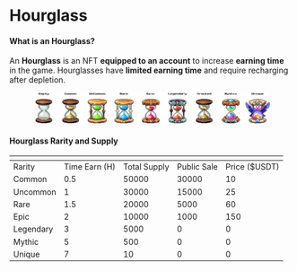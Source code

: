 # Hourglass

#### **What is an Hourglass?**

An **Hourglass** is an NFT **equipped to an account** to increase **earning time** in the game. Hourglasses have **limited earning time** and require recharging after depletion.

<figure><img src="../../../.gitbook/assets/frame rarity Hourglass (1).png" alt=""><figcaption></figcaption></figure>

#### **Hourglass Rarity and Supply**

<table data-header-hidden><thead><tr><th></th><th></th><th></th><th data-hidden></th><th data-hidden></th></tr></thead><tbody><tr><td>Rarity</td><td>Time Earn (H)</td><td>Total Supply</td><td>Public Sale</td><td>Price ($USDT)</td></tr><tr><td>Common</td><td>0.5</td><td>50000</td><td>30000</td><td>10</td></tr><tr><td>Uncommon</td><td>1</td><td>30000</td><td>15000</td><td>25</td></tr><tr><td>Rare</td><td>1.5</td><td>20000</td><td>5000</td><td>60</td></tr><tr><td>Epic</td><td>2</td><td>10000</td><td>1000</td><td>150</td></tr><tr><td>Legendary</td><td>3</td><td>5000</td><td>0</td><td>0</td></tr><tr><td>Mythic</td><td>5</td><td>500</td><td>0</td><td>0</td></tr><tr><td>Unique</td><td>7</td><td>10</td><td>0</td><td>0</td></tr></tbody></table>
